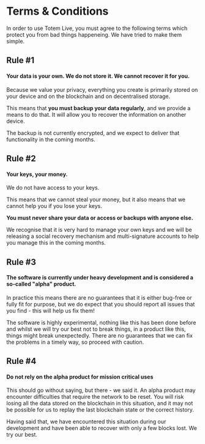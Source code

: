 # Terms & Conditions

In order to use Totem Live, you must agree to the following terms which protect you from bad things happeneing. We have tried to make them simple.

## Rule #1

#### **Your data is your own. We do not store it. We cannot recover it for you.**

Because we value your privacy, everything you create is primarily stored on your device and on the blockchain and on decentralised storage.

This means that **you must backup your data regularly**, and we provide a means to do that. It will allow you to recover the information on another device.

The backup is not currently encrypted, and we expect to deliver that functionality in the coming months.

## Rule #2

#### **Your keys, your money.**

We do not have access to your keys. 

This means that we cannot steal your money, but it also means that we cannot help you if you lose your keys. 

**You must never share your data or access or backups with anyone else.**

We recognise that it is very hard to manage your own keys and we will be releasing a social recovery mechanism and multi-signature accounts to help you manage this in the coming months.

## Rule #3

#### **The software is currently under heavy development and is considered a so-called "alpha" product.**

In practice this means there are no guarantees that it is either bug-free or fully fit for purpose, but we do expect that you should report all issues that you find - this will help us fix them!

The software is highly experimental, nothing like this has been done before and whilst we will try our best not to break things, in a product like this, things might break unexpectedly. There are no guarantees that we can fix the problems in a timely way, so proceed with caution.

## Rule #4

#### **Do not rely on the alpha product for mission critical uses**

This should go without saying, but there - we said it. An alpha product may encounter difficulties that require the network to be reset. You will risk losing all the data stored on the blockchain in this situation, and it may not be possible for us to replay the last blockchain state or the correct history.

Having said that, we have encountered this situation during our development and have been able to recover with only a few blocks lost. We try our best.
